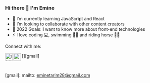 ### Hi there 👋 I'm Emine


- 🌱 I’m currently learning JavaScript and React
- 👯 I’m looking to collaborate with other content creators
- 🎯 2022 Goals: I want to know more about front-end technologies
- ⚡ I love coding 💻, swimming 🏊‍♀️ and riding horse 🏇🏼 


Connect with me:

[<img align="left" alt="linkedin | LinkedIn" width="24px" src="https://raw.githubusercontent.com/peterthehan/peterthehan/master/assets/linkedin.svg" />][linkedin]
[<img align="left" height="24" width="24" src="https://cdn.jsdelivr.net/npm/simple-icons@v4/icons/gmail.svg" />][gmail]

</br>

[linkedin]: https://www.linkedin.com/in/emine-caki/
[gmail]: mailto: eminetarim28@gmail.com

</br>


